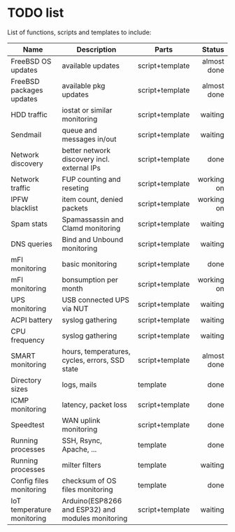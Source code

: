 TODO list
=========

List of functions, scripts and templates to include:

| Name | Description | Parts | Status |
|---|---|---|--:|
FreeBSD OS updates|available updates|script+template|almost done
FreeBSD packages updates|available pkg updates|script+template|almost done
HDD traffic|iostat or similar monitoring|script+template|waiting
Sendmail|queue and messages in/out|script+template|waiting
Network discovery|better network discovery incl. external IPs|script+template|done
Network traffic|FUP counting and reseting|script+template|working on
IPFW blacklist|item count, denied packets|script+template|working on
Spam stats|Spamassassin and Clamd monitoring|script+template|waiting
DNS queries|Bind and Unbound monitoring|script+template|waiting
mFI monitoring|basic monitoring|script+template|done
mFI monitoring|bonsumption per month|script+template|working on
UPS monitoring|USB connected UPS via NUT|script+template|waiting
ACPI battery|syslog gathering|script+template|waiting
CPU frequency|syslog gathering|script+template|waiting
SMART monitoring|hours, temperatures, cycles, errors, SSD state|script+template|almost done
Directory sizes|logs, mails|template|done
ICMP monitoring|latency, packet loss|script+template|done
Speedtest|WAN uplink monitoring|script+template|done
Running processes|SSH, Rsync, Apache, ...|template|done
Running processes|milter filters|template|waiting
Config files monitoring|checksum of OS files monitoring|template|done
IoT temperature monitoring|Arduino(ESP8266 and ESP32) and modules monitoring|script+template|waiting
